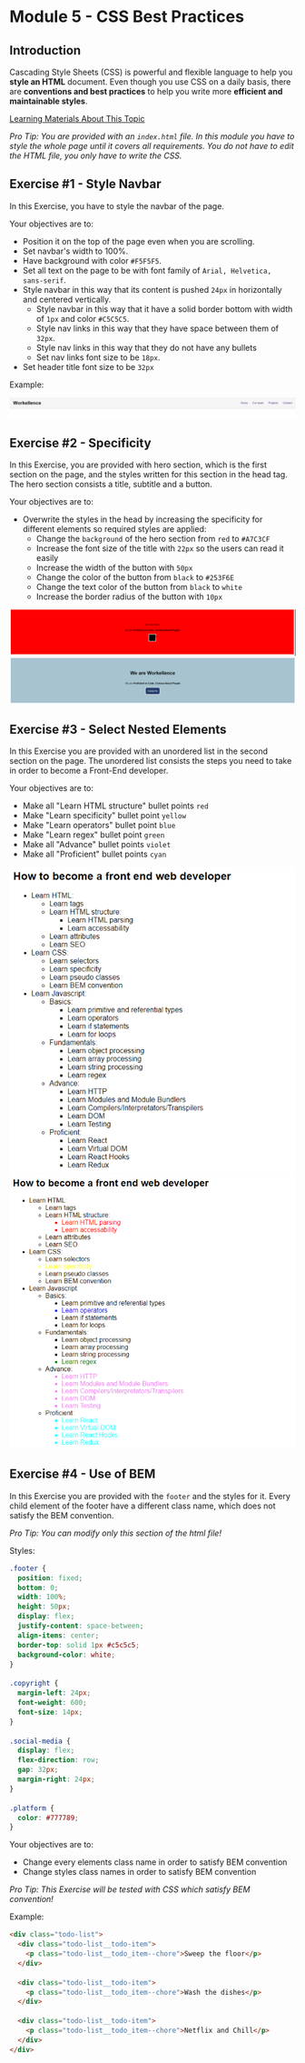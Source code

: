 # Module 5 - CSS Best Practices

## Introduction

Cascading Style Sheets (CSS) is powerful and flexible language to help you **style an HTML** document. Even though you use CSS on a daily basis, there are **conventions and best practices** to help you write more **efficient and maintainable styles**.

[Learning Materials About This Topic](https://www.notion.so/mkit/CSS-Best-Practices-d65051b2bc3f407cabfbc6384fa6c8d3)

_Pro Tip: You are provided with an `index.html` file. In this module you have to style the whole page until it covers all requirements. You do not have to edit the HTML file, you only have to write the CSS._

## Exercise #1 - Style Navbar

In this Exercise, you have to style the navbar of the page.

Your objectives are to:

- Position it on the top of the page even when you are scrolling.
- Set navbar's width to 100%.
- Have background with color `#F5F5F5`.
- Set all text on the page to be with font family of `Arial, Helvetica, sans-serif`.
- Style navbar in this way that its content is pushed `24px` in horizontally and centered vertically.
  - Style navbar in this way that it have a solid border bottom with width of `1px` and color `#C5C5C5`.
  - Style nav links in this way that they have space between them of `32px`.
  - Style nav links in this way that they do not have any bullets
  - Set nav links font size to be `18px`.
- Set header title font size to be `32px`

Example:

![Navbar image](./example-images/navbar.png)

## Exercise #2 - Specificity

In this Exercise, you are provided with hero section, which is the first section on the page, and the styles written for this section in the head tag. The hero section consists a title, subtitle and a button.

Your objectives are to:

- Overwrite the styles in the head by increasing the specificity for different elements so required styles are applied:
  - Change the `background` of the hero section from `red` to `#A7C3CF`
  - Increase the font size of the title with `22px` so the users can read it easily
  - Increase the width of the button with `50px`
  - Change the color of the button from `black` to `#253F6E`
  - Change the text color of the button from `black` to `white`
  - Increase the border radius of the button with `10px`

![Hero Before Styles](./example-images/hero-before-styles.png)
![Hero After Styles](./example-images/hero-after-styles.png)

## Exercise #3 - Select Nested Elements

In this Exercise you are provided with an unordered list in the second section on the page. The unordered list consists the steps you need to take in order to become a Front-End developer.

Your objectives are to:

- Make all "Learn HTML structure" bullet points `red`
- Make "Learn specificity" bullet point `yellow`
- Make "Learn operators" bullet point `blue`
- Make "Learn regex" bullet point `green`
- Make all "Advance" bullet points `violet`
- Make all "Proficient" bullet points `cyan`

![How To Become a Front end Developer Styled](./example-images/unstyled-list.png)
![How To Become a Front end Developer Unstyled](./example-images/styled-list.png)

## Exercise #4 - Use of BEM

In this Exercise you are provided with the `footer` and the styles for it. Every child element of the footer have a different class name, which does not satisfy the BEM convention.

_Pro Tip: You can modify only this section of the html file!_

Styles:

```css
.footer {
  position: fixed;
  bottom: 0;
  width: 100%;
  height: 50px;
  display: flex;
  justify-content: space-between;
  align-items: center;
  border-top: solid 1px #c5c5c5;
  background-color: white;
}

.copyright {
  margin-left: 24px;
  font-weight: 600;
  font-size: 14px;
}

.social-media {
  display: flex;
  flex-direction: row;
  gap: 32px;
  margin-right: 24px;
}

.platform {
  color: #777789;
}
```

Your objectives are to:

- Change every elements class name in order to satisfy BEM convention
- Change styles class names in order to satisfy BEM convention

_Pro Tip: This Exercise will be tested with CSS which satisfy BEM convention!_

Example:

```html
<div class="todo-list">
  <div class="todo-list__todo-item">
    <p class="todo-list__todo_item--chore">Sweep the floor</p>
  </div>

  <div class="todo-list__todo-item">
    <p class="todo-list__todo_item--chore">Wash the dishes</p>
  </div>

  <div class="todo-list__todo-item">
    <p class="todo-list__todo_item--chore">Netflix and Chill</p>
  </div>
</div>
```
